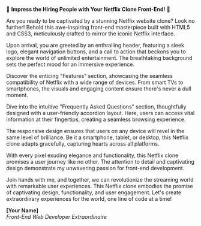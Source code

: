🎉 **Impress the Hiring People with Your Netflix Clone Front-End!** 🎉

Are you ready to be captivated by a stunning Netflix website clone? Look no further! Behold this awe-inspiring front-end masterpiece built with HTML5 and CSS3, meticulously crafted to mirror the iconic Netflix interface.

Upon arrival, you are greeted by an enthralling header, featuring a sleek logo, elegant navigation buttons, and a call to action that beckons you to explore the world of unlimited entertainment. The breathtaking background sets the perfect mood for an immersive experience.

Discover the enticing "Features" section, showcasing the seamless compatibility of Netflix with a wide range of devices. From smart TVs to smartphones, the visuals and engaging content ensure there's never a dull moment.

Dive into the intuitive "Frequently Asked Questions" section, thoughtfully designed with a user-friendly accordion layout. Here, users can access vital information at their fingertips, creating a seamless browsing experience.

The responsive design ensures that users on any device will revel in the same level of brilliance. Be it a smartphone, tablet, or desktop, this Netflix clone adapts gracefully, capturing hearts across all platforms.

With every pixel exuding elegance and functionality, this Netflix clone promises a user journey like no other. The attention to detail and captivating design demonstrate my unwavering passion for front-end development.

Join hands with me, and together, we can revolutionize the streaming world with remarkable user experiences. This Netflix clone embodies the promise of captivating design, functionality, and user engagement. Let's create extraordinary experiences for the world, one line of code at a time!

**[Your Name]**  
*Front-End Web Developer Extraordinaire*

